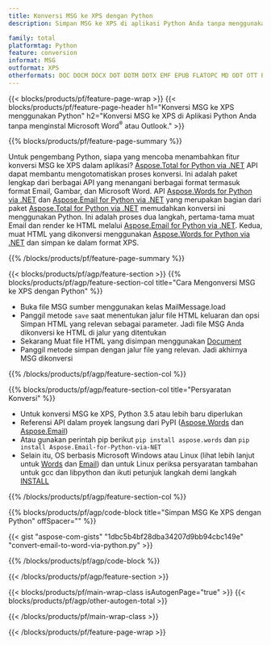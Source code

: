 ```yaml
---
title: Konversi MSG ke XPS dengan Python
description: Simpan MSG ke XPS di aplikasi Python Anda tanpa menggunakan Microsoft Outlook atau Word 

family: total
platformtag: Python
feature: conversion
informat: MSG
outformat: XPS
otherformats: DOC DOCM DOCX DOT DOTM DOTX EMF EPUB FLATOPC MD ODT OTT PCL PDF PS RTF TEXT WORD WORDML BMP GIF IMAGE JPEG TIFF PNG SVG XPS
---
```

{{< blocks/products/pf/feature-page-wrap >}}
{{< blocks/products/pf/feature-page-header h1="Konversi MSG ke XPS menggunakan Python" h2="Konversi MSG ke XPS di Aplikasi Python Anda tanpa menginstal Microsoft Word<sup>&reg;</sup> atau Outlook." >}}

{{% blocks/products/pf/feature-page-summary %}}

Untuk pengembang Python, siapa yang mencoba menambahkan fitur konversi MSG ke XPS dalam aplikasi? [Aspose.Total for Python via .NET](https://products.aspose.com/total/python-net/) API dapat membantu mengotomatiskan proses konversi. Ini adalah paket lengkap dari berbagai API yang menangani berbagai format termasuk format Email, Gambar, dan Microsoft Word. API [Aspose.Words for Python via .NET](https://products.aspose.com/words/python-net/) dan [Aspose.Email for Python via .NET](https://products.aspose.com/email/python-net/) yang merupakan bagian dari paket [Aspose.Total for Python via .NET](https://products.aspose.com/total/python-net/) memudahkan konversi ini menggunakan Python. Ini adalah proses dua langkah, pertama-tama muat Email dan render ke HTML melalui [Aspose.Email for Python via .NET](https://products.aspose.com/email/python-net/). Kedua, muat HTML yang dikonversi menggunakan [Aspose.Words for Python via .NET](https://products.aspose.com/words/python-net/) dan simpan ke dalam format XPS.

{{% /blocks/products/pf/feature-page-summary %}}

{{< blocks/products/pf/agp/feature-section >}}
{{% blocks/products/pf/agp/feature-section-col title="Cara Mengonversi MSG ke XPS dengan Python" %}}

- Buka file MSG sumber menggunakan kelas MailMessage.load
- Panggil metode `save` saat menentukan jalur file HTML keluaran dan opsi Simpan HTML yang relevan sebagai parameter. Jadi file MSG Anda dikonversi ke HTML di jalur yang ditentukan
- Sekarang Muat file HTML yang disimpan menggunakan [Document](https://reference.aspose.com/words/python-net/aspose.words/document/)
- Panggil metode simpan dengan jalur file yang relevan. Jadi akhirnya MSG dikonversi

{{% /blocks/products/pf/agp/feature-section-col %}}

{{% blocks/products/pf/agp/feature-section-col title="Persyaratan Konversi" %}}

- Untuk konversi MSG ke XPS, Python 3.5 atau lebih baru diperlukan
- Referensi API dalam proyek langsung dari PyPI ([Aspose.Words](https://pypi.org/project/aspose-words/) dan [Aspose.Email](https://pypi.org/project/Aspose.Email-for-Python-via-NET/))
- Atau gunakan perintah pip berikut ```pip install aspose.words``` dan ```pip install Aspose.Email-for-Python-via-NET``` 
- Selain itu, OS berbasis Microsoft Windows atau Linux (lihat lebih lanjut untuk [Words](https://docs.aspose.com/words/python-net/system-requirements/) dan [Email](https://docs.aspose.com/email/python-net/system-requirements/)) dan untuk Linux periksa persyaratan tambahan untuk gcc dan libpython dan ikuti petunjuk langkah demi langkah [INSTALL](https://docs.aspose.com/words/python-net/installation/)
 

{{% /blocks/products/pf/agp/feature-section-col %}}

{{% blocks/products/pf/agp/code-block title="Simpan MSG Ke XPS dengan Python" offSpacer="" %}}

{{< gist "aspose-com-gists" "1dbc5b4bf28dba34207d9bb94cbc149e" "convert-email-to-word-via-python.py" >}}

{{% /blocks/products/pf/agp/code-block %}}

{{< /blocks/products/pf/agp/feature-section >}}

{{< blocks/products/pf/main-wrap-class isAutogenPage="true" >}}
{{< blocks/products/pf/agp/other-autogen-total >}}

{{< /blocks/products/pf/main-wrap-class >}}

{{< /blocks/products/pf/feature-page-wrap >}}